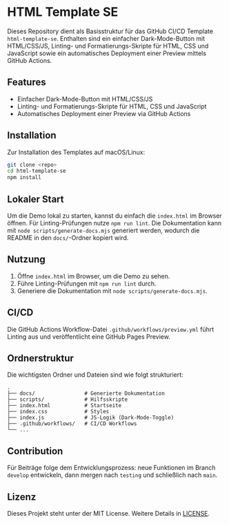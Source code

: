 # HTML Template SE

Dieses Repository dient als Basisstruktur für das GitHub CI/CD Template `html-template-se`. Enthalten sind ein einfacher Dark-Mode-Button mit HTML/CSS/JS, Linting- und Formatierungs-Skripte für HTML, CSS und JavaScript sowie ein automatisches Deployment einer Preview mittels GitHub Actions.

## Features

- Einfacher Dark-Mode-Button mit HTML/CSS/JS
- Linting- und Formatierungs-Skripte für HTML, CSS und JavaScript
- Automatisches Deployment einer Preview via GitHub Actions

## Installation

Zur Installation des Templates auf macOS/Linux:

```bash
git clone <repo>
cd html-template-se
npm install
```

## Lokaler Start

Um die Demo lokal zu starten, kannst du einfach die `index.html` im Browser öffnen. Für Linting-Prüfungen nutze `npm run lint`. Die Dokumentation kann mit `node scripts/generate-docs.mjs` generiert werden, wodurch die README in den `docs/`-Ordner kopiert wird.

## Nutzung

1. Öffne `index.html` im Browser, um die Demo zu sehen.
2. Führe Linting-Prüfungen mit `npm run lint` durch.
3. Generiere die Dokumentation mit `node scripts/generate-docs.mjs`.

## CI/CD

Die GitHub Actions Workflow-Datei `.github/workflows/preview.yml` führt Linting aus und veröffentlicht eine GitHub Pages Preview.

## Ordnerstruktur

Die wichtigsten Ordner und Dateien sind wie folgt strukturiert:

```
.
├── docs/                # Generierte Dokumentation
├── scripts/             # Hilfsskripte
├── index.html           # Startseite
├── index.css            # Styles
├── index.js             # JS-Logik (Dark-Mode-Toggle)
├── .github/workflows/   # CI/CD Workflows
└── ...
```

## Contribution

Für Beiträge folge dem Entwicklungsprozess: neue Funktionen im Branch `develop` entwickeln, dann mergen nach `testing` und schließlich nach `main`.

## Lizenz

Dieses Projekt steht unter der MIT License. Weitere Details in [LICENSE](LICENSE).
